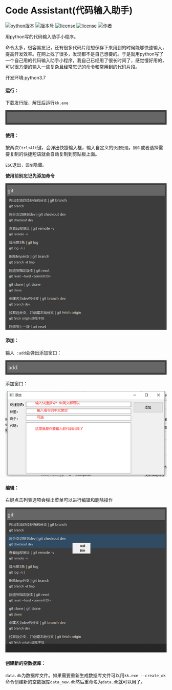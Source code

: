 # Code Assistant(代码输入助手)

[![python版本](https://img.shields.io/badge/python-3.7+-brightgreen.svg?style=flat)]()
[![版本号](https://img.shields.io/badge/release-v1.0.0-brightgreen.svg?style=flat)]()
[![license](https://img.shields.io/badge/license-MulanPSL2.0-brightgreen.svg?style=flat)]()
[![license](https://img.shields.io/badge/os-win-brightgreen.svg?style=flat)]()
[![作者](https://img.shields.io/badge/Author-陌北v1-orange.svg?style=flat)]()



用python写的代码输入助手小程序。

命令太多，很容易忘记，还有很多代码片段想保存下来用到的时候能够快速输入，提高开发效率。在网上找了很多，发现都不是自己想要的。于是就用python写了一个自己用的代码输入助手小程序，我自己已经用了很长时间了，感觉慢好用的，可以很方便的输入一些复杂且经常忘记的命令和常用到的代码片段。



开发环境:python3.7


#### 运行：
下载发行版，解压后运行`kk.exe`

![image-20230113094605172](image-20230113094605172.png)



#### 使用：

按两次`Ctrl+Alt`键，会弹出快捷输入框，输入自定义的`快捷短语`。`回车`或者选择需要复制的快捷短语就会自动复制到剪贴板上面。

`ESC`退出，`回车`隐藏。

**使用前别忘记先添加命令**




![image-20230113100333302](image-20230113100333302.png)

#### 添加：
输入` :add`会弹出添加窗口：

![add](add.png)

添加窗口：

![image-20230113095806716](image-20230113095806716.png)

#### 编辑：

右键点击列表选项会弹出菜单可以进行编辑和删除操作

![edit](edit.png)

#### 创建新的空数据库：

`data.db`为数据库文件。如果需要重新生成数据库文件可以用`kk.exe --create_ok`命令创建新的空数据库`data_new.db`然后重命名为`data.db`就可以用了。